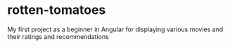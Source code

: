 # rotten-tomatoes
My first project as a beginner in Angular for displaying various movies and their ratings and recommendations
